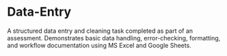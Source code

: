 # Data-Entry
A structured data entry and cleaning task completed as part of an assessment. Demonstrates basic data handling, error-checking, formatting, and workflow documentation using MS Excel and Google Sheets.
